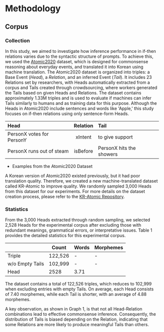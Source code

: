 # Methodology

## Corpus
### Collection
In this study, we aimed to investigate how inference performance in if-then relations varies due to the syntactic structure of prompts. To achieve this, we used the [Atomic2020](https://github.com/allenai/comet-atomic-2020) dataset, which is designed for commonsense reasoning about everyday events, and translated it into Korean using machine translation. The Atomic2020 dataset is organized into triples: a Base Event (*Head*), a *Relation*, and an inferred Event (*Tail*). It includes 23 Relations set by researchers, with Heads automatically extracted from a corpus and Tails created through crowdsourcing, where workers generated the Tails based on given Heads and Relations. The dataset contains approximately 1.33M triples and is used to evaluate if machines can infer Tails similarly to humans and as training data for this purpose. Although the Heads in Atomic2020 include sentences and words like 'Apple,' this study focuses on if-then relations using only sentence-form Heads.

|Head|Relation|Tail|
|:---|:---:|:---|
|PersonX votes for PersonY|xIntent|to give support|
|PersonX runs out of steam|isBefore|PersonX hits the showers|

+ Examples from the Atomic2020 Dataset

A Korean version of Atomic2020 existed previously, but it had poor translation quality. Therefore, we created a new machine-translated dataset called KR-Atomic to improve quality. We randomly sampled 3,000 Heads from this dataset for our experiments. For more details on the dataset creation process, please refer to the [KR-Atomic Repository](https://github.com/koreankiwi99/KR-Atomic).

### Statistics
From the 3,000 Heads extracted through random sampling, we selected 2,528 Heads for the experimental corpus after excluding those with redundant meanings, grammatical errors, or interpretative issues. Table 1 provides the detailed statistics for this experimental corpus.

||Count|Words|Morphemes|
|--|-----|-----|---------|
|Triple|122,526|-|-|
|w/o Empty Tails|102,999|-|-|
|Head|2528|3.71|

The dataset contains a total of 122,526 triples, which reduces to 102,999 when excluding entries with empty Tails. On average, each Head consists of 7.40 morphemes, while each Tail is shorter, with an average of 4.88 morphemes.

A key observation, as shown in Graph 1, is that not all Head-Relation combinations lead to effective commonsense inference. Consequently, the distribution of Tails is biased depending on the Relation, indicating that some Relations are more likely to produce meaningful Tails than others.

